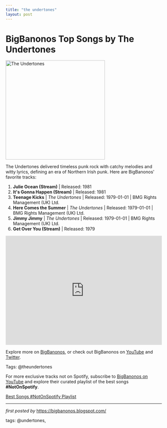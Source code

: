```yaml
---
title: "the undertones"
layout: post
---
```

<h1>BigBanonos Top Songs by The Undertones</h1>
<div class="separator"> <a href="https://e-cdns-images.dzcdn.net/images/artist/b2273d0b55bee214fd85eb50be973bb0/500x500-000000-80-0-0.jpg" > <img alt="The Undertones" border="0" width="320" data-original-height="480" data-original-width="640" src="https://e-cdns-images.dzcdn.net/images/artist/b2273d0b55bee214fd85eb50be973bb0/500x500-000000-80-0-0.jpg"/> </a>
</div>
<p>The Undertones delivered timeless punk rock with catchy melodies and witty lyrics, defining an era of Northern Irish punk. Here are BigBanonos' favorite tracks:</p> <ol> <li><strong>Julie Ocean (Stream)</strong> | Released: 1981</li> <li><strong>It's Gonna Happen (Stream)</strong> | Released: 1981</li> <li><strong>Teenage Kicks</strong> | <em>The Undertones</em> | Released: 1979-01-01 | BMG Rights Management (UK) Ltd.</li> <li><strong>Here Comes the Summer</strong> | <em>The Undertones</em> | Released: 1979-01-01 | BMG Rights Management (UK) Ltd.</li> <li><strong>Jimmy Jimmy</strong> | <em>The Undertones</em> | Released: 1979-01-01 | BMG Rights Management (UK) Ltd.</li> <li><strong>Get Over You (Stream)</strong> | Released: 1979</li>
</ol> <div> <iframe src="https://open.spotify.com/embed/playlist/2T75BbQqBJGTihbbhsUZCQ?utm_source=generator" width="100%" height="352" frameborder="0" allowfullscreen="" allow="autoplay; clipboard-write; encrypted-media; fullscreen; picture-in-picture" loading="lazy"></iframe>
</div> <p>Explore more on <a href="https://bigbanonos.blogspot.com/">BigBanonos</a>, or check out BigBanonos on <a href="https://www.youtube.com/@BigBanonos">YouTube</a> and <a href="https://x.com/bigbanonos">Twitter</a>.</p> <p>Tags: @theundertones</p>


<!--Subscribe and Playlist Links-->
<div>
    <p>For more exclusive tracks not on Spotify, subscribe to <a href="https://www.youtube.com/@BigBanonos" target="_blank">BigBanonos on YouTube</a> and explore their curated playlist of the best songs <strong>#NotOnSpotify</strong>.</p>
    <p><a href="https://www.youtube.com/playlist?list=PLtuNtuTatqI0kFahUCbtbfenC_ET5O_tr" target="_blank">Best Songs #NotOnSpotify Playlist<br /></a></p></div>

<hr />

<p><em>first posted by</em> <a href="https://bigbanonos.blogspot.com/" rel="noopener" target="_new">https://bigbanonos.blogspot.com/</a></p>

<p>tags: @undertones,</p>
